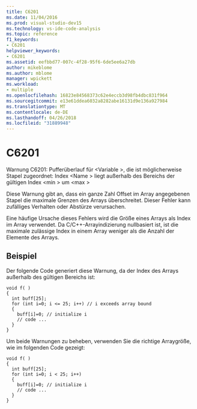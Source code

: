```yaml
---
title: C6201
ms.date: 11/04/2016
ms.prod: visual-studio-dev15
ms.technology: vs-ide-code-analysis
ms.topic: reference
f1_keywords:
- C6201
helpviewer_keywords:
- C6201
ms.assetid: eefbbd77-007c-4f28-95f6-6de5ee6a27db
author: mikeblome
ms.author: mblome
manager: wpickett
ms.workload:
- multiple
ms.openlocfilehash: 16823e84568373c62e4eccb3d98fb4dbc831f964
ms.sourcegitcommit: e13e61ddea6032a8282abe16131d9e136a927984
ms.translationtype: MT
ms.contentlocale: de-DE
ms.lasthandoff: 04/26/2018
ms.locfileid: "31889948"
---
```

# <a name="c6201"></a>C6201
Warnung C6201: Pufferüberlauf für \<Variable >, die ist möglicherweise Stapel zugeordnet: Index \<Name > liegt außerhalb des Bereichs der gültigen Index \<min > um \<max >

 Diese Warnung gibt an, dass ein ganze Zahl Offset im Array angegebenen Stapel die maximale Grenzen des Arrays überschreitet. Dieser Fehler kann zufälliges Verhalten oder Abstürze verursachen.

 Eine häufige Ursache dieses Fehlers wird die Größe eines Arrays als Index im Array verwendet. Da C/C++-Arrayindizierung nullbasiert ist, ist die maximale zulässige Index in einem Array weniger als die Anzahl der Elemente des Arrays.

## <a name="example"></a>Beispiel
 Der folgende Code generiert diese Warnung, da der Index des Arrays außerhalb des gültigen Bereichs ist:

```
void f( )
{
  int buff[25];
  for (int i=0; i <= 25; i++) // i exceeds array bound
  {
    buff[i]=0; // initialize i
    // code ...
  }
}

```

 Um beide Warnungen zu beheben, verwenden Sie die richtige Arraygröße, wie im folgenden Code gezeigt:

```
void f( )
{
  int buff[25];
  for (int i=0; i < 25; i++)
  {
    buff[i]=0; // initialize i
    // code ...
  }
}
```
